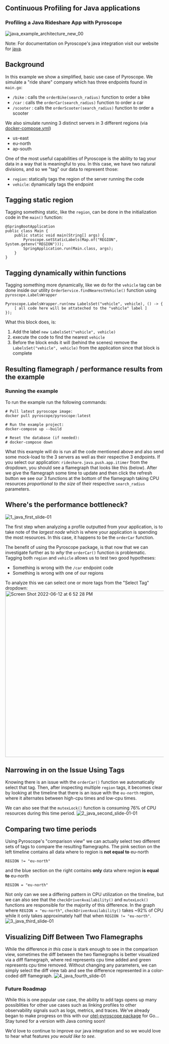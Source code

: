 ## Continuous Profiling for Java applications
### Profiling a Java Rideshare App with Pyroscope
![java_example_architecture_new_00](https://user-images.githubusercontent.com/23323466/173369880-da9210af-9a60-4ace-8326-f21edf882575.gif)

Note: For documentation on Pyroscope's java integration visit our website for [java](https://pyroscope.io/docs/java/).

## Background
In this example we show a simplified, basic use case of Pyroscope. We simulate a "ride share" company which has three endpoints found in `main.go`:
- `/bike`    : calls the `orderBike(search_radius)` function to order a bike
- `/car`     : calls the `orderCar(search_radius)` function to order a car
- `/scooter` : calls the `orderScooter(search_radius)` function to order a scooter

We also simulate running 3 distinct servers in 3 different regions (via [docker-compose.yml](https://github.com/pyroscope-io/pyroscope/blob/main/examples/java-jfr/rideshare/docker-compose.yml))
- us-east
- eu-north
- ap-south

One of the most useful capabilities of Pyroscope is the ability to tag your data in a way that is meaningful to you. In this case, we have two natural divisions, and so we "tag" our data to represent those:
- `region`: statically tags the region of the server running the code
- `vehicle`: dynamically tags the endpoint


## Tagging static region
Tagging something static, like the `region`, can be done in the initialization code in the `main()` function:
```
@SpringBootApplication
public class Main {
    public static void main(String[] args) {
        Pyroscope.setStaticLabels(Map.of("REGION", System.getenv("REGION")));
        SpringApplication.run(Main.class, args);
    }
}
```

## Tagging dynamically within functions
Tagging something more dynamically, like we do for the `vehicle` tag can be done inside our utility `OrderService.findNearestVehicle()` function using `pyroscope.LabelsWrapper`
```
Pyroscope.LabelsWrapper.run(new LabelsSet("vehicle", vehicle), () -> {
    [ all code here will be attateched to the "vehicle" label ]
});
```

What this block does, is:
1. Add the label `new LabelsSet("vehicle", vehicle)`
2. execute the code to find the nearest `vehicle`
3. Before the block ends it will (behind the scenes) remove the `LabelsSet("vehicle", vehicle)` from the application since that block is complete

## Resulting flamegraph / performance results from the example
### Running the example
To run the example run the following commands:
```
# Pull latest pyroscope image:
docker pull pyroscope/pyroscope:latest

# Run the example project:
docker-compose up --build

# Reset the database (if needed):
# docker-compose down
```

What this example will do is run all the code mentioned above and also send some mock-load to the 3 servers as well as their respective 3 endpoints. If you select our application: `rideshare.java.push.app.itimer` from the dropdown, you should see a flamegraph that looks like this (below). After we give the flamegraph some time to update and then click the refresh button we see our 3 functions at the bottom of the flamegraph taking CPU resources _proportional to the size_ of their respective `search_radius` parameters.

## Where's the performance bottleneck?
![1_java_first_slide-01](https://user-images.githubusercontent.com/23323466/173278973-9842ffec-4f18-4419-b155-81823e8ec024.jpg)

The first step when analyzing a profile outputted from your application, is to take note of the _largest node_ which is where your application is spending the most resources. In this case, it happens to be the `orderCar` function. 

The benefit of using the Pyroscope package, is that now that we can investigate further as to _why_ the `orderCar()` function is problematic. Tagging both `region` and `vehicle` allows us to test two good hypotheses:
- Something is wrong with the `/car` endpoint code
- Something is wrong with one of our regions

To analyze this we can select one or more tags from the "Select Tag" dropdown:
<img width="529" alt="Screen Shot 2022-06-12 at 6 52 28 PM" src="https://user-images.githubusercontent.com/23323466/173279005-d87ba766-12c6-461f-a74e-9333bb3e7403.png">

## Narrowing in on the Issue Using Tags
Knowing there is an issue with the `orderCar()` function we automatically select that tag. Then, after inspecting multiple `region` tags, it becomes clear by looking at the timeline that there is an issue with the `eu-north` region, where it alternates between high-cpu times and low-cpu times.

We can also see that the `mutexLock()` function is consuming 76% of CPU resources during this time period. 
![2_java_second_slide-01-01](https://user-images.githubusercontent.com/23323466/173279046-1e67bf51-640c-45b8-9e9a-4db0db1c6709.jpg)


## Comparing two time periods
Using Pyroscope's "comparison view" we can actually select two different sets of tags to compare the resulting flamegraphs. The pink section on the left timeline contains all data where to region is **not equal to** eu-north 
```
REGION != "eu-north"
```
and the blue section on the right contains **only** data where region **is equal to** eu-north 
```
REGION = "eu-north"
```

Not only can we see a differing pattern in CPU utilization on the timeline, but we can also see that the `checkDriverAvailability()` and `mutexLock()` functions are responsible for the majority of this difference.
In the graph where `REGION = "eu-north"`, `checkDriverAvailability()` takes ~92% of CPU while it only takes approximately half that when `REGION != "eu-north"`. 
![3_java_third_slide-01](https://user-images.githubusercontent.com/23323466/173279800-388aa1ae-cf36-4b5f-876e-8641834408ce.jpg)


## Visualizing Diff Between Two Flamegraphs
While the difference _in this case_ is stark enough to see in the comparison view, sometimes the diff between the two flamegraphs is better visualized via a diff flamegraph, where red represents cpu time added and green represents cpu time removed. Without changing any parameters, we can simply select the diff view tab and see the difference represented in a color-coded diff flamegraph.
![4_java_fourth_slide-01](https://user-images.githubusercontent.com/23323466/173279888-85c9eead-e3cd-48e6-bf73-204e1074ad2b.jpg)


### Future Roadmap
While this is one popular use case, the ability to add tags opens up many possiblities for other use cases such as linking profiles to other observability signals such as logs, metrics, and traces. 
We've already began to make progress on this with our [otel-pyroscope package](https://github.com/pyroscope-io/otelpyroscope#baseline-diffs) for Go... Stay tuned for a version with Java coming soon! 

We'd love to continue to improve our java integration and so we would love to hear what features _you would like to see_. 

